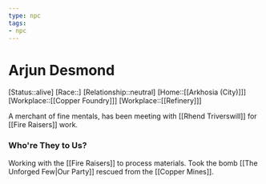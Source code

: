 ```yaml
---
type: npc
tags: 
- npc
---
```


# Arjun Desmond
[Status::alive]
[Race::]
[Relationship::neutral]
[Home::[[Arkhosia (City)]]]
[Workplace::[[Copper Foundry]]] 
[Workplace::[[Refinery]]]

A merchant of fine mentals, has been meeting with [[Rhend Triverswill]] for [[Fire Raisers]] work.

### Who're They to Us?
Working with the [[Fire Raisers]] to process materials. Took the bomb [[The Unforged Few|Our Party]] rescued from the [[Copper Mines]].